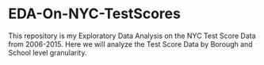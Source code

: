 # EDA-On-NYC-TestScores
This repository is my Exploratory Data Analysis on the NYC Test Score Data from 2006-2015.  Here we will analyze the Test Score Data by Borough and School level granularity.
